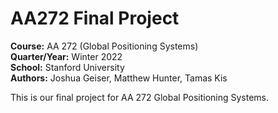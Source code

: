 # AA272 Final Project

**Course:** AA 272 (Global Positioning Systems)  
**Quarter/Year:** Winter 2022  
**School:** Stanford University  
**Authors:** Joshua Geiser, Matthew Hunter, Tamas Kis 

This is our final project for AA 272 Global Positioning Systems. 
